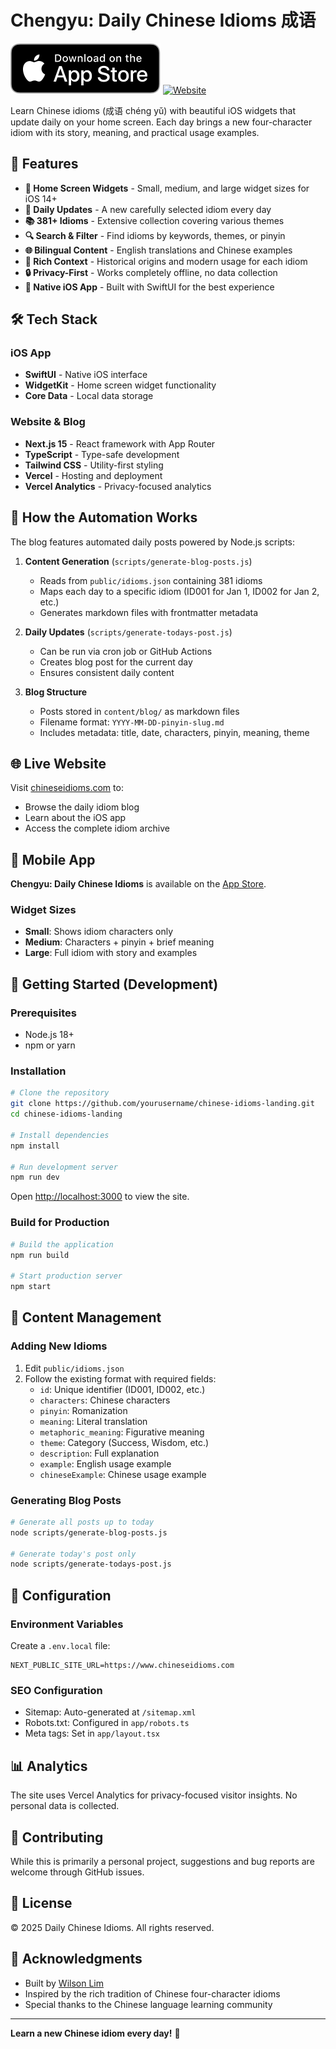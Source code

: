 # Chengyu: Daily Chinese Idioms 成语

[![Download on the App Store](public/app-store-badge.svg)](https://apps.apple.com/us/app/dailychineseidioms/id6740611324)
[![Website](https://img.shields.io/badge/Website-chineseidioms.com-red)](https://www.chineseidioms.com)

Learn Chinese idioms (成语 chéng yǔ) with beautiful iOS widgets that update daily on your home screen. Each day brings a new four-character idiom with its story, meaning, and practical usage examples.

## 🌟 Features

- **📱 Home Screen Widgets** - Small, medium, and large widget sizes for iOS 14+
- **🎯 Daily Updates** - A new carefully selected idiom every day
- **📚 381+ Idioms** - Extensive collection covering various themes
- **🔍 Search & Filter** - Find idioms by keywords, themes, or pinyin
- **🌐 Bilingual Content** - English translations and Chinese examples
- **📖 Rich Context** - Historical origins and modern usage for each idiom
- **🔒 Privacy-First** - Works completely offline, no data collection
- **📱 Native iOS App** - Built with SwiftUI for the best experience

## 🛠 Tech Stack

### iOS App
- **SwiftUI** - Native iOS interface
- **WidgetKit** - Home screen widget functionality
- **Core Data** - Local data storage

### Website & Blog
- **Next.js 15** - React framework with App Router
- **TypeScript** - Type-safe development
- **Tailwind CSS** - Utility-first styling
- **Vercel** - Hosting and deployment
- **Vercel Analytics** - Privacy-focused analytics

## 🤖 How the Automation Works

The blog features automated daily posts powered by Node.js scripts:

1. **Content Generation** (`scripts/generate-blog-posts.js`)
   - Reads from `public/idioms.json` containing 381 idioms
   - Maps each day to a specific idiom (ID001 for Jan 1, ID002 for Jan 2, etc.)
   - Generates markdown files with frontmatter metadata

2. **Daily Updates** (`scripts/generate-todays-post.js`)
   - Can be run via cron job or GitHub Actions
   - Creates blog post for the current day
   - Ensures consistent daily content

3. **Blog Structure**
   - Posts stored in `content/blog/` as markdown files
   - Filename format: `YYYY-MM-DD-pinyin-slug.md`
   - Includes metadata: title, date, characters, pinyin, meaning, theme

## 🌐 Live Website

Visit [chineseidioms.com](https://www.chineseidioms.com) to:
- Browse the daily idiom blog
- Learn about the iOS app
- Access the complete idiom archive

## 📱 Mobile App

**Chengyu: Daily Chinese Idioms** is available on the [App Store](https://apps.apple.com/us/app/dailychineseidioms/id6740611324).

### Widget Sizes
- **Small**: Shows idiom characters only
- **Medium**: Characters + pinyin + brief meaning
- **Large**: Full idiom with story and examples

## 🚀 Getting Started (Development)

### Prerequisites
- Node.js 18+
- npm or yarn

### Installation

```bash
# Clone the repository
git clone https://github.com/yourusername/chinese-idioms-landing.git
cd chinese-idioms-landing

# Install dependencies
npm install

# Run development server
npm run dev
```

Open [http://localhost:3000](http://localhost:3000) to view the site.

### Build for Production

```bash
# Build the application
npm run build

# Start production server
npm start
```

## 📝 Content Management

### Adding New Idioms
1. Edit `public/idioms.json`
2. Follow the existing format with required fields:
   - `id`: Unique identifier (ID001, ID002, etc.)
   - `characters`: Chinese characters
   - `pinyin`: Romanization
   - `meaning`: Literal translation
   - `metaphoric_meaning`: Figurative meaning
   - `theme`: Category (Success, Wisdom, etc.)
   - `description`: Full explanation
   - `example`: English usage example
   - `chineseExample`: Chinese usage example

### Generating Blog Posts

```bash
# Generate all posts up to today
node scripts/generate-blog-posts.js

# Generate today's post only
node scripts/generate-todays-post.js
```

## 🔧 Configuration

### Environment Variables
Create a `.env.local` file:

```env
NEXT_PUBLIC_SITE_URL=https://www.chineseidioms.com
```

### SEO Configuration
- Sitemap: Auto-generated at `/sitemap.xml`
- Robots.txt: Configured in `app/robots.ts`
- Meta tags: Set in `app/layout.tsx`

## 📊 Analytics

The site uses Vercel Analytics for privacy-focused visitor insights. No personal data is collected.

## 🤝 Contributing

While this is primarily a personal project, suggestions and bug reports are welcome through GitHub issues.

## 📄 License

© 2025 Daily Chinese Idioms. All rights reserved.

## 🙏 Acknowledgments

- Built by [Wilson Lim](https://wilsonlimset.com)
- Inspired by the rich tradition of Chinese four-character idioms
- Special thanks to the Chinese language learning community

---

**Learn a new Chinese idiom every day!** 🎯